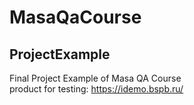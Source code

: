 # MasaQaCourse 
## ProjectExample     

Final Project Example of Masa QA Course     
product for testing:    https://idemo.bspb.ru/
